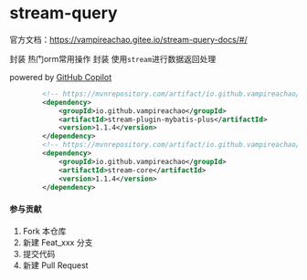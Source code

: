 # stream-query

官方文档：https://vampireachao.gitee.io/stream-query-docs/#/

封装 热门orm常用操作
封装 使用`stream`进行数据返回处理

powered by [GitHub Copilot](https://copilot.github.com/)

```xml
        <!-- https://mvnrepository.com/artifact/io.github.vampireachao/stream-plugin-mybatis-plus -->
        <dependency>
            <groupId>io.github.vampireachao</groupId>
            <artifactId>stream-plugin-mybatis-plus</artifactId>
            <version>1.1.4</version>
        </dependency>
        <!-- https://mvnrepository.com/artifact/io.github.vampireachao/stream-core -->
        <dependency>
            <groupId>io.github.vampireachao</groupId>
            <artifactId>stream-core</artifactId>
            <version>1.1.4</version>
        </dependency>
```
#### 参与贡献

1. Fork 本仓库
2. 新建 Feat_xxx 分支
3. 提交代码
4. 新建 Pull Request